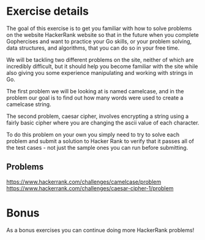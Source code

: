 # Exercise details

The goal of this exercise is to get you familiar with how to solve problems on the website HackerRank website so that in the future when you complete Gophercises and want to practice your Go skills, or your problem solving, data structures, and algorithms, that you can do so in your free time.

We will be tackling two different problems on the site, neither of which are incredibly difficult, but it should help you become familiar with the site while also giving you some experience manipulating and working with strings in Go.

The first problem we will be looking at is named camelcase, and in the problem our goal is to find out how many words were used to create a camelcase string.

The second problem, caesar cipher, involves encrypting a string using a fairly basic cipher where you are changing the ascii value of each character.

To do this problem on your own you simply need to try to solve each problem and submit a solution to Hacker Rank to verify that it passes all of the test cases - not just the sample ones you can run before submitting.

## Problems

https://www.hackerrank.com/challenges/camelcase/problem
https://www.hackerrank.com/challenges/caesar-cipher-1/problem

# Bonus

As a bonus exercises you can continue doing more HackerRank problems!
